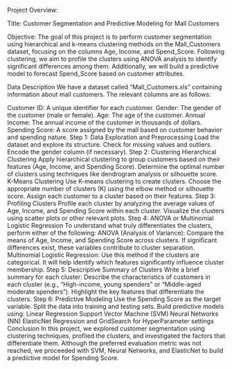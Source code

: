 
Project Overview:

Title: Customer Segmentation and Predictive Modeling for Mall Customers

Objective:
The goal of this project is to perform customer segmentation using hierarchical and k-means clustering methods on the Mall_Customers dataset, focusing on the columns Age, Income, and Spend_Score. Following clustering, we aim to profile the clusters using ANOVA analysis to identify significant differences among them. Additionally, we will build a predictive model to forecast Spend_Score based on customer attributes.

Data Description
We have a dataset called “Mall_Customers.xls” containing information about mall customers. The relevant columns are as follows:

Customer ID: A unique identifier for each customer.
Gender: The gender of the customer (male or female).
Age: The age of the customer.
Annual Income: The annual income of the customer in thousands of dollars.
Spending Score: A score assigned by the mall based on customer behavior and spending nature.
Step 1: Data Exploration and Preprocessing
Load the dataset and explore its structure.
Check for missing values and outliers.
Encode the gender column (if necessary).
Step 2: Clustering
Hierarchical Clustering
Apply hierarchical clustering to group customers based on their features (Age, Income, and Spending Score).
Determine the optimal number of clusters using techniques like dendrogram analysis or silhouette score.
K-Means Clustering
Use K-means clustering to create clusters.
Choose the appropriate number of clusters (K) using the elbow method or silhouette score.
Assign each customer to a cluster based on their features.
Step 3: Profiling Clusters
Profile each cluster by analyzing the average values of Age, Income, and Spending Score within each cluster.
Visualize the clusters using scatter plots or other relevant plots.
Step 4: ANOVA or Multinomial Logistic Regression
To understand what truly differentiates the clusters, perform either of the following:
ANOVA (Analysis of Variance): Compare the means of Age, Income, and Spending Score across clusters. If significant differences exist, these variables contribute to cluster separation.
Multinomial Logistic Regression: Use this method if the clusters are categorical. It will help identify which features significantly influence cluster membership.
Step 5: Descriptive Summary of Clusters
Write a brief summary for each cluster:
Describe the characteristics of customers in each cluster (e.g., “High-income, young spenders” or “Middle-aged moderate spenders”).
Highlight the key features that differentiate the clusters.
Step 6: Predictive Modeling
Use the Spending Score as the target variable.
Split the data into training and testing sets.
Build predictive models using:
Linear Regression
Support Vector Machine (SVM)
Neural Networks (NN)
ElasticNet Regression
and 
GridSearch for HyperParameter settings
Conclusion
In this project, we explored customer segmentation using clustering techniques, profiled the clusters, and investigated the factors that differentiate them. Although the preferred evaluation metric was not reached, we proceeded with SVM, Neural Networks, and ElasticNet to build a predictive model for Spending Score.
